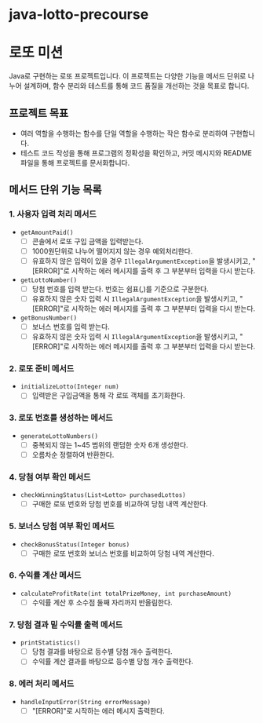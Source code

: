 # java-lotto-precourse

# 로또 미션

Java로 구현하는 로또 프로젝트입니다. 이 프로젝트는 다양한 기능을 메서드 단위로 나누어 설계하며, 함수 분리와 테스트를 통해 코드 품질을 개선하는 것을 목표로 합니다.

## 프로젝트 목표
- 여러 역할을 수행하는 함수를 단일 역할을 수행하는 작은 함수로 분리하여 구현합니다.
- 테스트 코드 작성을 통해 프로그램의 정확성을 확인하고, 커밋 메시지와 README 파일을 통해 프로젝트를 문서화합니다.

## 메서드 단위 기능 목록

### 1. 사용자 입력 처리 메서드
- `getAmountPaid()`
    - [ ] 콘솔에서 로또 구입 금액을 입력받는다.
    - [ ] 1000원단위로 나누어 떨어지지 않는 경우 예외처리한다.
    - [ ] 유효하지 않은 입력이 있을 경우 `IllegalArgumentException`을 발생시키고, "[ERROR]"로 시작하는 에러 메시지를 출력 후 그 부분부터 입력을 다시 받는다.

- `getLottoNumber()`
    - [ ] 당첨 번호를 입력 받는다. 번호는 쉼표(,)를 기준으로 구분한다.
    - [ ] 유효하지 않은 숫자 입력 시 `IllegalArgumentException`을 발생시키고, "[ERROR]"로 시작하는 에러 메시지를 출력 후 그 부분부터 입력을 다시 받는다.
  
- `getBonusNumber()`
  - [ ] 보너스 번호를 입력 받는다.
  - [ ] 유효하지 않은 숫자 입력 시 `IllegalArgumentException`을 발생시키고, "[ERROR]"로 시작하는 에러 메시지를 출력 후 그 부분부터 입력을 다시 받는다.
  
### 2. 로또 준비 메서드
- `initializeLotto(Integer num)`
  - [ ]  입력받은 구입금액을 통해 각 로또 객체를 초기화한다.

### 3. 로또 번호를 생성하는 메서드
- `generateLottoNumbers()`
    - [ ]  중복되지 않는 1~45 범위의 랜덤한 숫자 6개 생성한다.
    - [ ]  오름차순 정렬하여 반환한다.

### 4. 당첨 여부 확인 메서드
- `checkWinningStatus(List<Lotto> purchasedLottos)`
    - [ ] 구매한 로또 번호와 당첨 번호를 비교하여 당첨 내역 계산한다.

### 5. 보너스 당첨 여부 확인 메서드
- `checkBonusStatus(Integer bonus)`
  - [ ] 구매한 로또 번호와 보너스 번호를 비교하여 당첨 내역 계산한다.

### 6. 수익률 계산 메서드
- `calculateProfitRate(int totalPrizeMoney, int purchaseAmount)`
    - [ ] 수익률 계산 후 소수점 둘째 자리까지 반올림한다.

### 7. 당첨 결과 밑 수익률 출력 메서드
- `printStatistics()`
  - [ ] 당첨 결과를 바탕으로 등수별 당첨 개수 출력한다.
  - [ ] 수익률 계산 결과를 바탕으로 등수별 당첨 개수 출력한다.

### 8. 에러 처리 메서드
- `handleInputError(String errorMessage)`
    - [ ] "[ERROR]"로 시작하는 에러 메시지 출력한다.
